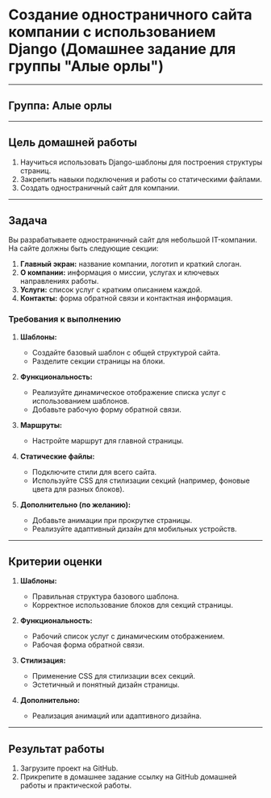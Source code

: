 
# Создание одностраничного сайта компании с использованием Django (Домашнее задание для группы "Алые орлы")

---

## Группа: Алые орлы

---

## Цель домашней работы
1. Научиться использовать Django-шаблоны для построения структуры страниц.
2. Закрепить навыки подключения и работы со статическими файлами.
3. Создать одностраничный сайт для компании.

---

## Задача

Вы разрабатываете одностраничный сайт для небольшой IT-компании. На сайте должны быть следующие секции:

1. **Главный экран:** название компании, логотип и краткий слоган.  
2. **О компании:** информация о миссии, услугах и ключевых направлениях работы.  
3. **Услуги:** список услуг с кратким описанием каждой.  
4. **Контакты:** форма обратной связи и контактная информация.

### **Требования к выполнению**

1. **Шаблоны:**
   - Создайте базовый шаблон с общей структурой сайта.
   - Разделите секции страницы на блоки.

2. **Функциональность:**
   - Реализуйте динамическое отображение списка услуг с использованием шаблонов.
   - Добавьте рабочую форму обратной связи.

3. **Маршруты:**
   - Настройте маршрут для главной страницы.

4. **Статические файлы:**
   - Подключите стили для всего сайта.
   - Используйте CSS для стилизации секций (например, фоновые цвета для разных блоков).

5. **Дополнительно (по желанию):**
   - Добавьте анимации при прокрутке страницы.
   - Реализуйте адаптивный дизайн для мобильных устройств.

---

## Критерии оценки

1. **Шаблоны:**
   - Правильная структура базового шаблона.
   - Корректное использование блоков для секций страницы.

2. **Функциональность:**
   - Рабочий список услуг с динамическим отображением.
   - Рабочая форма обратной связи.

3. **Стилизация:**
   - Применение CSS для стилизации всех секций.
   - Эстетичный и понятный дизайн страницы.

4. **Дополнительно:**
   - Реализация анимаций или адаптивного дизайна.

---

## Результат работы

1. Загрузите проект на GitHub.
2. Прикрепите в домашнее задание ссылку на GitHub домашней работы и практической работы.
